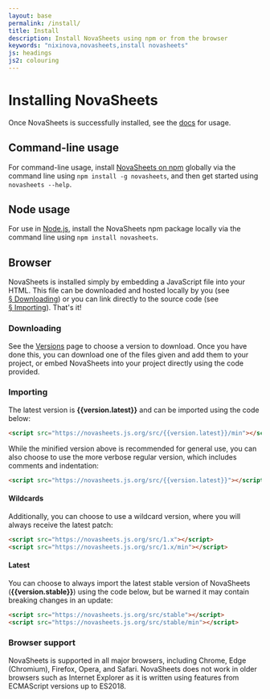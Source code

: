```yaml
---
layout: base
permalink: /install/
title: Install
description: Install NovaSheets using npm or from the browser
keywords: "nixinova,novasheets,install novasheets"
js: headings
js2: colouring
---
```


# Installing NovaSheets

Once NovaSheets is successfully installed, see the [docs](/docs/#usage) for usage.

## Command-line usage

For command-line usage, install [NovaSheets on npm](https://npmjs.org/package/novasheets) globally via the command line using `npm install -g novasheets`, and then get started using `novasheets --help`.

## Node usage

For use in [Node.js](https://nodejs.org/), install the NovaSheets npm package locally via the command line using `npm install novasheets`.

## Browser

NovaSheets is installed simply by embedding a JavaScript file into your HTML.
This file can be downloaded and hosted locally by you (see [§&nbsp;Downloading](#downloading))
or you can link directly to the source code (see [§&nbsp;Importing](#importing)).
That's it!

### Downloading

See the [Versions](/versions/) page to choose a version to download.
Once you have done this, you can download one of the files given and add them to your project, or embed NovaSheets into your project directly using the code provided.

### Importing

The latest version is **{{version.latest}}** and can be imported using the code below:
```html
<script src="https://novasheets.js.org/src/{{version.latest}}/min"></script>
```

While the minified version above is recommended for general use, you can also choose to use the more verbose regular version, which includes comments and indentation:
```html
<script src="https://novasheets.js.org/src/{{version.latest}}"></script>
```

#### Wildcards

Additionally, you can choose to use a wildcard version, where you will always receive the latest patch:
```html
<script src="https://novasheets.js.org/src/1.x"></script>
<script src="https://novasheets.js.org/src/1.x/min"></script>
```

#### Latest

You can choose to always import the latest stable version of NovaSheets (**{{version.stable}}**) using the code below, but be warned it may contain breaking changes in an update:
```html
<script src="https://novasheets.js.org/src/stable"></script>
<script src="https://novasheets.js.org/src/stable/min"></script>
```
<!--
You may instead choose to opt-in to receive development versions of NovaSheets, but be warned these are even more likely to contain breaking changes:
```html
<script src="https://novasheets.js.org/src/latest"></script>
<script src="https://novasheets.js.org/src/latest/min"></script>
```
-->
### Browser support

NovaSheets is supported in all major browsers, including Chrome, Edge (Chromium), Firefox, Opera, and Safari.
NovaSheets does not work in older browsers such as Internet Explorer as it is written using features from ECMAScript versions up to ES2018.
